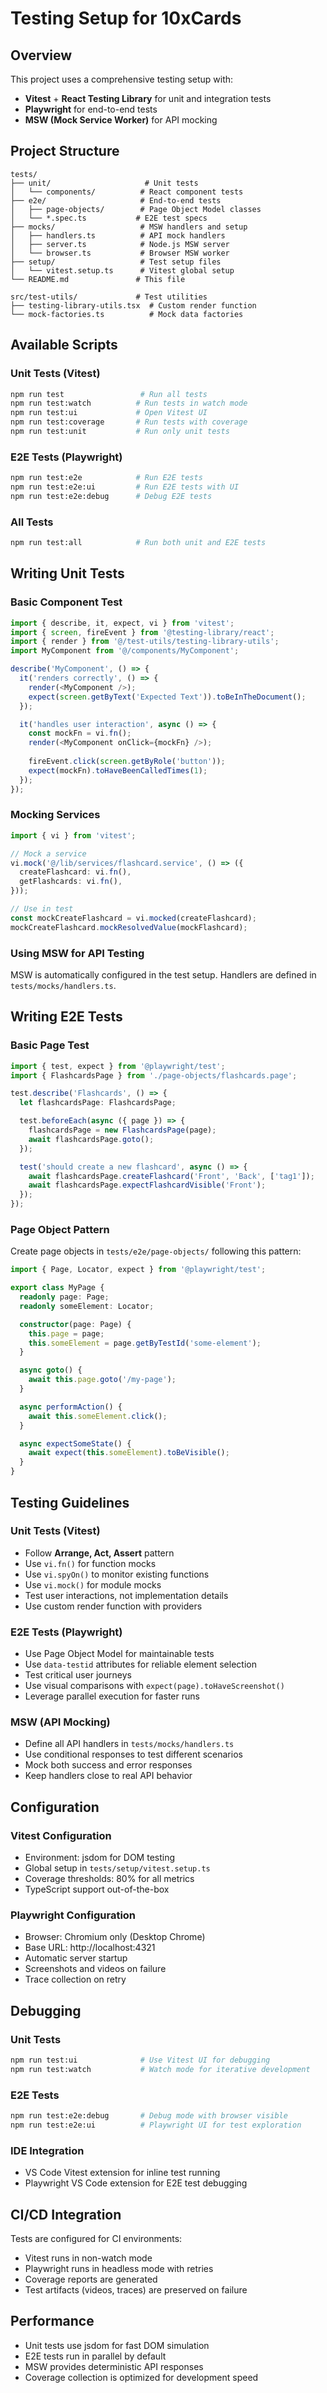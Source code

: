 # Testing Setup for 10xCards

## Overview

This project uses a comprehensive testing setup with:
- **Vitest** + **React Testing Library** for unit and integration tests
- **Playwright** for end-to-end tests
- **MSW (Mock Service Worker)** for API mocking

## Project Structure

```
tests/
├── unit/                     # Unit tests
│   └── components/          # React component tests
├── e2e/                     # End-to-end tests
│   ├── page-objects/        # Page Object Model classes
│   └── *.spec.ts           # E2E test specs
├── mocks/                   # MSW handlers and setup
│   ├── handlers.ts          # API mock handlers
│   ├── server.ts            # Node.js MSW server
│   └── browser.ts           # Browser MSW worker
├── setup/                   # Test setup files
│   └── vitest.setup.ts      # Vitest global setup
└── README.md               # This file

src/test-utils/             # Test utilities
├── testing-library-utils.tsx  # Custom render function
└── mock-factories.ts          # Mock data factories
```

## Available Scripts

### Unit Tests (Vitest)
```bash
npm run test                 # Run all tests
npm run test:watch          # Run tests in watch mode
npm run test:ui             # Open Vitest UI
npm run test:coverage       # Run tests with coverage
npm run test:unit           # Run only unit tests
```

### E2E Tests (Playwright)
```bash
npm run test:e2e            # Run E2E tests
npm run test:e2e:ui         # Run E2E tests with UI
npm run test:e2e:debug      # Debug E2E tests
```

### All Tests
```bash
npm run test:all            # Run both unit and E2E tests
```

## Writing Unit Tests

### Basic Component Test

```typescript
import { describe, it, expect, vi } from 'vitest';
import { screen, fireEvent } from '@testing-library/react';
import { render } from '@/test-utils/testing-library-utils';
import MyComponent from '@/components/MyComponent';

describe('MyComponent', () => {
  it('renders correctly', () => {
    render(<MyComponent />);
    expect(screen.getByText('Expected Text')).toBeInTheDocument();
  });

  it('handles user interaction', async () => {
    const mockFn = vi.fn();
    render(<MyComponent onClick={mockFn} />);
    
    fireEvent.click(screen.getByRole('button'));
    expect(mockFn).toHaveBeenCalledTimes(1);
  });
});
```

### Mocking Services

```typescript
import { vi } from 'vitest';

// Mock a service
vi.mock('@/lib/services/flashcard.service', () => ({
  createFlashcard: vi.fn(),
  getFlashcards: vi.fn(),
}));

// Use in test
const mockCreateFlashcard = vi.mocked(createFlashcard);
mockCreateFlashcard.mockResolvedValue(mockFlashcard);
```

### Using MSW for API Testing

MSW is automatically configured in the test setup. Handlers are defined in `tests/mocks/handlers.ts`.

## Writing E2E Tests

### Basic Page Test

```typescript
import { test, expect } from '@playwright/test';
import { FlashcardsPage } from './page-objects/flashcards.page';

test.describe('Flashcards', () => {
  let flashcardsPage: FlashcardsPage;

  test.beforeEach(async ({ page }) => {
    flashcardsPage = new FlashcardsPage(page);
    await flashcardsPage.goto();
  });

  test('should create a new flashcard', async () => {
    await flashcardsPage.createFlashcard('Front', 'Back', ['tag1']);
    await flashcardsPage.expectFlashcardVisible('Front');
  });
});
```

### Page Object Pattern

Create page objects in `tests/e2e/page-objects/` following this pattern:

```typescript
import { Page, Locator, expect } from '@playwright/test';

export class MyPage {
  readonly page: Page;
  readonly someElement: Locator;

  constructor(page: Page) {
    this.page = page;
    this.someElement = page.getByTestId('some-element');
  }

  async goto() {
    await this.page.goto('/my-page');
  }

  async performAction() {
    await this.someElement.click();
  }

  async expectSomeState() {
    await expect(this.someElement).toBeVisible();
  }
}
```

## Testing Guidelines

### Unit Tests (Vitest)
- Follow **Arrange, Act, Assert** pattern
- Use `vi.fn()` for function mocks
- Use `vi.spyOn()` to monitor existing functions
- Use `vi.mock()` for module mocks
- Test user interactions, not implementation details
- Use custom render function with providers

### E2E Tests (Playwright)
- Use Page Object Model for maintainable tests
- Use `data-testid` attributes for reliable element selection
- Test critical user journeys
- Use visual comparisons with `expect(page).toHaveScreenshot()`
- Leverage parallel execution for faster runs

### MSW (API Mocking)
- Define all API handlers in `tests/mocks/handlers.ts`
- Use conditional responses to test different scenarios
- Mock both success and error responses
- Keep handlers close to real API behavior

## Configuration

### Vitest Configuration
- Environment: jsdom for DOM testing
- Global setup in `tests/setup/vitest.setup.ts`
- Coverage thresholds: 80% for all metrics
- TypeScript support out-of-the-box

### Playwright Configuration
- Browser: Chromium only (Desktop Chrome)
- Base URL: http://localhost:4321
- Automatic server startup
- Screenshots and videos on failure
- Trace collection on retry

## Debugging

### Unit Tests
```bash
npm run test:ui              # Use Vitest UI for debugging
npm run test:watch           # Watch mode for iterative development
```

### E2E Tests
```bash
npm run test:e2e:debug       # Debug mode with browser visible
npm run test:e2e:ui          # Playwright UI for test exploration
```

### IDE Integration
- VS Code Vitest extension for inline test running
- Playwright VS Code extension for E2E test debugging

## CI/CD Integration

Tests are configured for CI environments:
- Vitest runs in non-watch mode
- Playwright runs in headless mode with retries
- Coverage reports are generated
- Test artifacts (videos, traces) are preserved on failure

## Performance

- Unit tests use jsdom for fast DOM simulation
- E2E tests run in parallel by default
- MSW provides deterministic API responses
- Coverage collection is optimized for development speed
